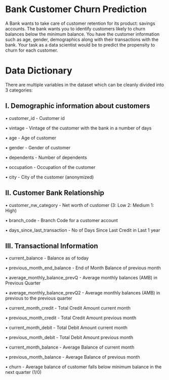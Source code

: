# Bank Customer Churn Prediction

A Bank wants to take care of customer retention for its product: savings accounts. The bank wants you to identify customers likely to churn balances below the minimum balance. You have the customer information such as age, gender, demographics along with their transactions with the bank.
Your task as a data scientist would be to predict the propensity to churn for each customer.

# Data Dictionary

There are multiple variables in the dataset which can be cleanly divided into 3 categories:

## I. Demographic information about customers

•	customer_id - Customer id 

•	vintage - Vintage of the customer with the bank in a number of days 

•	age - Age of customer 

•	gender - Gender of customer 

•	dependents - Number of dependents 

•	occupation - Occupation of the customer 

•	city - City of the customer (anonymized) 

## II. Customer Bank Relationship

•	customer_nw_category - Net worth of customer (3: Low 2: Medium 1: High) 

•	branch_code - Branch Code for a customer account 

•	days_since_last_transaction - No of Days Since Last Credit in Last 1 year 

## III. Transactional Information

•	current_balance - Balance as of today 

•	previous_month_end_balance - End of Month Balance of previous month 

•	average_monthly_balance_prevQ - Average monthly balances (AMB) in Previous Quarter 

•	average_monthly_balance_prevQ2 - Average monthly balances (AMB) in previous to the previous quarter 

•	current_month_credit - Total Credit Amount current month 

•	previous_month_credit - Total Credit Amount previous month 

•	current_month_debit - Total Debit Amount current month 

•	previous_month_debit - Total Debit Amount previous month 

•	current_month_balance - Average Balance of current month 

•	previous_month_balance - Average Balance of previous month 

•	churn - Average balance of customer falls below minimum balance in the next quarter (1/0) 
 
